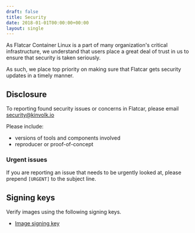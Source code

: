 ```yaml
---
draft: false
title: Security
date: 2018-01-01T00:00:00+00:00
layout: single
---
```


As Flatcar Container Linux is a part of many organization's critical infrastructure, we understand that users place a great deal of trust in us to ensure that security is taken seriously.

As such, we place top priority on making sure that Flatcar gets security updates in a timely manner.

## Disclosure

To reporting found security issues or concerns in Flatcar, please email security@kinvolk.io

Please include:

- versions of tools and components involved
- reproducer or proof-of-concept

### Urgent issues

If you are reporting an issue that needs to be urgently looked at, please prepend `[URGENT]` to the subject line.

## Signing keys

Verify images using the following signing keys.

- [Image signing key](/security/image-signing-key/)

